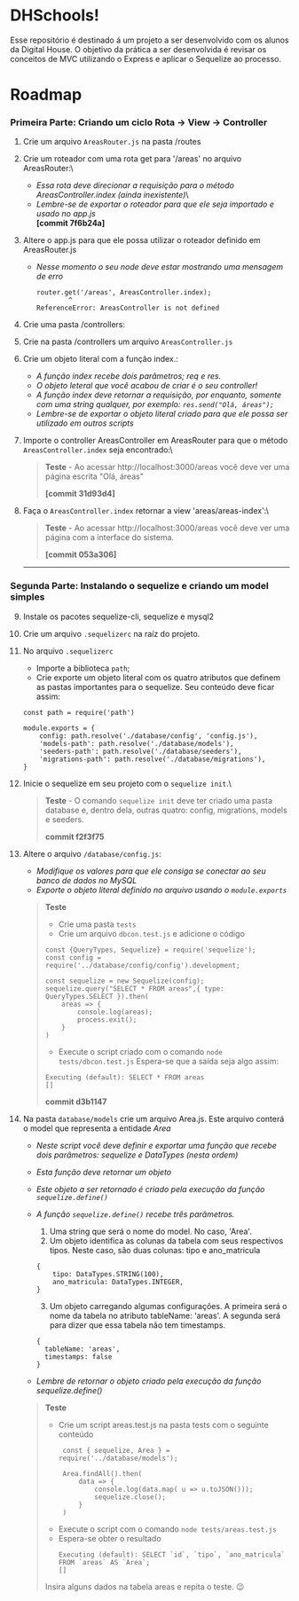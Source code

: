 # DHSchools!

Esse repositório é destinado á um projeto a ser desenvolvido com os alunos da Digital House. O objetivo da prática a ser desenvolvida é revisar os conceitos de MVC utilizando o Express e aplicar o Sequelize ao processo.


# Roadmap

### Primeira Parte: Criando um ciclo Rota → View → Controller

 1. Crie um arquivo `AreasRouter.js` na pasta /routes
 2. Crie um roteador com uma rota get para '/areas' no arquivo AreasRouter:\
    - *Essa rota deve direcionar a requisição para o método AreasController.index (ainda inexistente)*\
    - *Lembre-se de exportar o roteador para que ele seja importado e usado no app.js*\
**[commit 7f6b24a]**

 3. Altere o app.js para que ele possa utilizar o roteador definido em AreasRouter.js
    - *Nesse momento o seu node deve estar mostrando uma mensagem de erro*
        ```
        router.get('/areas', AreasController.index);
                ^
        ReferenceError: AreasController is not defined
        ```
4. Crie uma pasta /controllers:
5. Crie na pasta /controllers um arquivo `AreasController.js`
6. Crie um objeto literal com a função index.:
    - *A função index recebe dois parâmetros; req e res.*
    - *O objeto leteral que você acabou de criar é o seu controller!*
    - *A função index deve retornar a requisição, por enquanto, somente com uma string qualquer, por exemplo: `res.send("Olá, áreas");`*
    - *Lembre-se de exportar o objeto literal criado para que ele possa ser utilizado em outros scripts*


7. Importe o controller AreasController em AreasRouter para que o método `AreasController.index` seja encontrado:\
    
    > **Teste** - Ao acessar http://localhost:3000/areas você deve ver uma página escrita "Olá, áreas"
    >
    > **[commit 31d93d4]**
    

8. Faça o `AreasController.index` retornar a view 'areas/areas-index':\
    
    > **Teste** - Ao acessar http://localhost:3000/areas você deve ver uma página com a interface do sistema.
    > 
    > **[commit 053a306]**
    ***

### Segunda Parte: Instalando o sequelize e criando um model simples

9. Instale os pacotes sequelize-cli, sequelize e mysql2
10. Crie um arquivo `.sequelizerc` na raíz do projeto.
11. No arquivo `.sequelizerc`
    - Importe a biblioteca `path`;
    - Crie exporte um objeto literal com os quatro atributos que definem as pastas importantes para o sequelize. Seu conteúdo deve ficar assim:
    ```
    const path = require('path')

    module.exports = {
        config: path.resolve('./database/config', 'config.js'),
        'models-path': path.resolve('./database/models'),
        'seeders-path': path.resolve('./database/seeders'),
        'migrations-path': path.resolve('./database/migrations'),
    }
    ```

12. Inicie o sequelize em seu projeto com o `sequelize init`.\
        
    > **Teste** - O comando `sequelize init` deve ter criado uma pasta database e, dentro dela, outras quatro: config, migrations, models e seeders.
    > 
    > **commit f2f3f75**

13. Altere o arquivo `/database/config.js`:
    - *Modifique os valores para que ele consiga se conectar ao seu banco de dados no MySQL*
    - *Exporte o objeto literal definido no arquivo usando o `module.exports`*
  

    >**Teste**
    > 
    > - Crie uma pasta `tests`
    > - Crie um arquivo `dbcon.test.js` e adicione o código
    > ```
    > const {QueryTypes, Sequelize} = require('sequelize');
    > const config = require('../database/config/config').development;
    > 
    > const sequelize = new Sequelize(config);
    > sequelize.query("SELECT * FROM areas",{ type: QueryTypes.SELECT }).then(
    >     areas => {
    >         console.log(areas);
    >         process.exit();
    >     }
    > )
    > ```
    > - Execute o script criado com o comando `node tests/dbcon.test.js`
    > Espera-se que a saída seja algo assim:
    > ```
    > Executing (default): SELECT * FROM areas
    > []
    > ```
    >
    >**commit d3b1147**

14. Na pasta `database/models` crie um arquivo Area.js. Este arquivo conterá o model que representa a entidade *Area*
    - *Neste script você deve definir e exportar uma função que recebe dois parâmetros: sequelize e DataTypes (nesta ordem)*
    - *Esta função deve retornar um objeto*
    - *Este objeto a ser retornado é criado pela execução da função `sequelize.define()`*
    - *A função `sequelize.define()` recebe três parâmetros.*
      1. Uma string que será o nome do model. No caso, 'Area'.
      2. Um objeto identifica as colunas da tabela com seus respectivos tipos. Neste caso, são duas colunas: tipo e ano_matricula
      ```
      {
          tipo: DataTypes.STRING(100),
          ano_matricula: DataTypes.INTEGER,
      }
      ```
      3. Um objeto carregando algumas configurações. A primeira será o nome da tabela no atributo tableName: 'areas'. A segunda será para dizer que essa tabela não tem timestamps.
      ```
      {
        tableName: 'areas',
        timestamps: false
      }
      ```

    - *Lembre de retornar o objeto criado pela execução da função sequelize.define()*

    > **Teste**
    > - Crie um script areas.test.js na pasta tests com o seguinte conteúdo
    >   ```
    >    const { sequelize, Area } = require('../database/models');
    >    
    >    Area.findAll().then(
    >        data => {
    >            console.log(data.map( u => u.toJSON()));
    >            sequelize.close();
    >        }
    >    )
    >   ```
    > - Execute o script com o comando `node tests/areas.test.js`
    > - Espera-se obter o resultado
    >   ```
    >   Executing (default): SELECT `id`, `tipo`, `ano_matricula` FROM `areas` AS `Area`;
    >   []
    >   ```
    > Insira alguns dados na tabela areas e repita o teste. :wink: 